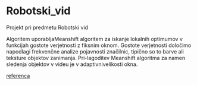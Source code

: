 # Robotski_vid
Projekt pri predmetu Robotski vid

Algoritem uporabljaMeanshift algoritem za iskanje lokalnih optimumov v funkcijah gostote verjetnosti z fiksnim oknom. Gostote verjetnosti določimo napodlagi frekvenčne analize pojavnosti značilnic, tipično so to barve ali teksture objektov zanimanja. Pri-lagoditev Meanshift algoritma za namen sledenja objektov v videu je v adaptivnivelikosti okna.

[referenca](https://docs.opencv.org/3.4.1/db/df8/tutorial_py_meanshift.html)
